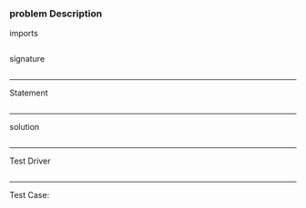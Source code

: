 
### problem Description

imports
```python

```
signature 
```python

```

---------
Statement 
```

```

---------------
solution
```python

```
-------
Test Driver
```python
```
----------
Test Case:
```python

```